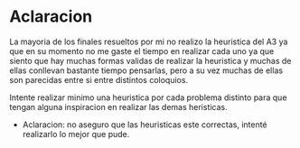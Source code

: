 # Aclaracion

La mayoria de los finales resueltos por mi no realizo la heuristica del A3 ya que en su momento no me gaste el tiempo en realizar cada uno ya que siento que hay muchas formas validas de realizar la heuristica y muchas de ellas conllevan bastante tiempo pensarlas, pero a su vez muchas de ellas son parecidas entre si entre distintos coloquios.

Intente realizar minimo una heuristica por cada problema distinto para que tengan alguna inspiracion en realizar las demas heristicas.
- Aclaracion: no aseguro que las heuristicas este correctas, intenté realizarlo lo mejor que pude.
